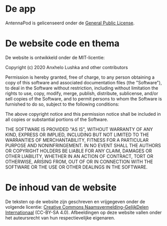 # De app

AntennaPod is gelicenseerd onder de [General Public License](https://github.com/AntennaPod/AntennaPod/blob/develop/LICENSE).

# De website code en thema

De website is ontwikkeld onder de MIT-licentie:

Copyright (c) 2020 Anxhelo Lushka and other contributors

Permission is hereby granted, free of charge, to any person obtaining a copy of this software and associated documentation files (the "Software"), to deal in the Software without restriction, including without limitation the rights to use, copy, modify, merge, publish, distribute, sublicense, and/or sell copies of the Software, and to permit persons to whom the Software is furnished to do so, subject to the following conditions:

The above copyright notice and this permission notice shall be included in all copies or substantial portions of the Software.

THE SOFTWARE IS PROVIDED "AS IS", WITHOUT WARRANTY OF ANY KIND, EXPRESS OR IMPLIED, INCLUDING BUT NOT LIMITED TO THE WARRANTIES OF MERCHANTABILITY, FITNESS FOR A PARTICULAR PURPOSE AND NONINFRINGEMENT. IN NO EVENT SHALL THE AUTHORS OR COPYRIGHT HOLDERS BE LIABLE FOR ANY CLAIM, DAMAGES OR OTHER LIABILITY, WHETHER IN AN ACTION OF CONTRACT, TORT OR OTHERWISE, ARISING FROM, OUT OF OR IN CONNECTION WITH THE SOFTWARE OR THE USE OR OTHER DEALINGS IN THE SOFTWARE.

# De inhoud van de website

De teksten op de website zijn geschreven en vrijgegeven onder de volgende licentie: [Creative Commons Naamsvermelding-GelijkDelen Internationaal](http://creativecommons.org/licenses/by-sa/4.0/legalcode) (CC-BY-SA 4.0). Afbeeldingen op deze website vallen onder het auteursrecht van hun respectievelijke eigenaren.
